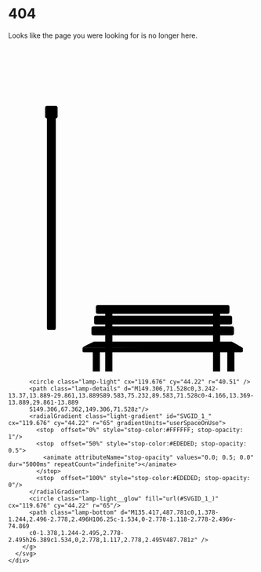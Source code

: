 <html>
	<style>
@import url('https://fonts.googleapis.com/css?family=Fira+Sans')
/*Variables*/
$background_color: #353b48
$font: "Fira Sans", sans-serif
$white: #f5f6fa
$black: #0C0E10
$gray: #202425
$blue: #446182
//Mixins
=smallscreens
    @media (max-width: 770px)
        @content
//Extends
%Ycenter
    position: absolute
    top: 50%
    transform: translateY(-50%)
//Main Layout Styles
*
    box-sizing: border-box

html, body
    margin: 0
    padding: 0
body
    font-family: $font
    color: $white
.background
    position: absolute
    top: 0
    left: 0
    width: 100%
    height: 100%
    background: linear-gradient($black, $blue)
    .ground
        position: absolute
        bottom: 0
        width: 100%
        height: 25vh
        background: $black
        +smallscreens
            height: 0vh

.container
    position: relative
    margin: 0 auto
    width: 85%
    height: 100vh
    padding-bottom: 25vh
    display: flex
    flex-direction: row
    justify-content: space-around
    +smallscreens
        flex-direction: column
        padding-bottom: 0vh
.left-section, .right-section
    position: relative
//Left Section Styles
.left-section
    width: 40%
    +smallscreens
        width: 100%
        height: 40%
        position: absolute
        top: 0
    .inner-content
        @extend %Ycenter
        +smallscreens
            position: relative
            padding: 1rem 0
.heading
    text-align: center
    font-size: 9em
    line-height: 1.3em
    margin: 2rem 0 0.5rem 0
    padding: 0
    text-shadow: 0 0 1rem #fefefe
    +smallscreens
        font-size: 7em
        line-height: 1.15
        margin: 0
.subheading
    text-align: center 
    max-width: 480px
    font-size: 1.5em
    line-height: 1.15em
    padding: 0 1rem 
    margin: 0 auto
    +smallscreens
        font-size: 1.3em
        line-height: 1.15
        max-width: 100%
//Right Section Styles
.right-section
    width: 50%
    +smallscreens
        width: 100%
        height: 60%
        position: absolute
        bottom: 0
.svgimg
    position: absolute
    bottom: 0
    padding-top: 10vh
    padding-left: 1vh
    max-width: 100%
    max-height: 100%
    +smallscreens
        padding: 0
    .bench-legs
        fill: $black
    .top-bench, .bottom-bench
        stroke: $black 
        stroke-width: 1px
        fill: #5B3E2B
    .bottom-bench path:nth-child(1)
        fill: darken(#5B3E2B,7%)
    .lamp-details
        fill: $gray
    .lamp-accent
        fill: lighten($gray, 5%)
    .lamp-bottom
        fill: linear-gradient($gray, $black)
    .lamp-light
        fill: #EFEFEF
@keyframes glow
    0%
        text-shadow: 0 0 1rem #fefefe
    50% 
        text-shadow: 0 0 1.85rem #ededed
    100%
        text-shadow: 0 0 1rem #fefefe
</style>

<div class="background">
	<div class="ground"></div>
</div>
<div class="container">
	<div class="left-section">
		<div class="inner-content">
			<h1 class="heading">404</h1>
			<p class="subheading">Looks like the page you were looking for is no longer here.</p>
		</div>
	</div>
	<div class="right-section">
		<svg class="svgimg" xmlns="http://www.w3.org/2000/svg" viewBox="51.5 -15.288 385 505.565">
        <g class="bench-legs">
          <path d="M202.778,391.666h11.111v98.611h-11.111V391.666z M370.833,390.277h11.111v100h-11.111V390.277z M183.333,456.944h11.111
          v33.333h-11.111V456.944z M393.056,456.944h11.111v33.333h-11.111V456.944z" />
        </g>
        <g class="top-bench">
          <path d="M396.527,397.917c0,1.534-1.243,2.777-2.777,2.777H190.972c-1.534,0-2.778-1.243-2.778-2.777v-8.333
          c0-1.535,1.244-2.778,2.778-2.778H393.75c1.534,0,2.777,1.243,2.777,2.778V397.917z M400.694,414.583
          c0,1.534-1.243,2.778-2.777,2.778H188.194c-1.534,0-2.778-1.244-2.778-2.778v-8.333c0-1.534,1.244-2.777,2.778-2.777h209.723
          c1.534,0,2.777,1.243,2.777,2.777V414.583z M403.473,431.25c0,1.534-1.244,2.777-2.778,2.777H184.028
          c-1.534,0-2.778-1.243-2.778-2.777v-8.333c0-1.534,1.244-2.778,2.778-2.778h216.667c1.534,0,2.778,1.244,2.778,2.778V431.25z"
          />
        </g>
        <g class="bottom-bench">
          <path d="M417.361,459.027c0,0.769-1.244,1.39-2.778,1.39H170.139c-1.533,0-2.777-0.621-2.777-1.39v-4.86
          c0-0.769,1.244-0.694,2.777-0.694h244.444c1.534,0,2.778-0.074,2.778,0.694V459.027z" />
          <path d="M185.417,443.75H400c0,0,18.143,9.721,17.361,10.417l-250-0.696C167.303,451.65,185.417,443.75,185.417,443.75z" />
        </g>
        <g id="lamp">
          <path class="lamp-details" d="M125.694,421.997c0,1.257-0.73,3.697-1.633,3.697H113.44c-0.903,0-1.633-2.44-1.633-3.697V84.917
          c0-1.257,0.73-2.278,1.633-2.278h10.621c0.903,0,1.633,1.02,1.633,2.278V421.997z"
          />
          <path class="lamp-accent" d="M128.472,93.75c0,1.534-1.244,2.778-2.778,2.778h-13.889c-1.534,0-2.778-1.244-2.778-2.778V79.861
          c0-1.534,1.244-2.778,2.778-2.778h13.889c1.534,0,2.778,1.244,2.778,2.778V93.75z" />
          
          <circle class="lamp-light" cx="119.676" cy="44.22" r="40.51" />
          <path class="lamp-details" d="M149.306,71.528c0,3.242-13.37,13.889-29.861,13.889S89.583,75.232,89.583,71.528c0-4.166,13.369-13.889,29.861-13.889
          S149.306,67.362,149.306,71.528z"/>
          <radialGradient class="light-gradient" id="SVGID_1_" cx="119.676" cy="44.22" r="65" gradientUnits="userSpaceOnUse">
            <stop  offset="0%" style="stop-color:#FFFFFF; stop-opacity: 1"/>
            <stop  offset="50%" style="stop-color:#EDEDED; stop-opacity: 0.5">
              <animate attributeName="stop-opacity" values="0.0; 0.5; 0.0" dur="5000ms" repeatCount="indefinite"></animate>
            </stop>
            <stop  offset="100%" style="stop-color:#EDEDED; stop-opacity: 0"/>
          </radialGradient>
          <circle class="lamp-light__glow" fill="url(#SVGID_1_)" cx="119.676" cy="44.22" r="65"/>
          <path class="lamp-bottom" d="M135.417,487.781c0,1.378-1.244,2.496-2.778,2.496H106.25c-1.534,0-2.778-1.118-2.778-2.496v-74.869
          c0-1.378,1.244-2.495,2.778-2.495h26.389c1.534,0,2.778,1.117,2.778,2.495V487.781z" />
        </g>
      </svg>
	</div>
</div>
	</html>
